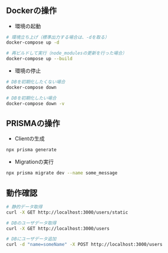 # 

## Dockerの操作
* 環境の起動
```Bash
# 環境立ち上げ（標準出力する場合は、-dを取る）
docker-compose up -d

# 再ビルドして実行（node_modulesの更新を行った場合）
docker-compose up --build
```

* 環境の停止
```bash
# DBを初期化したくない場合
docker-compose down

# DBを初期化したい場合
docker-compose down -v
```


## PRISMAの操作

* Clientの生成
```Bash
npx prisma generate
```

* Migrationの実行
```Bash
npx prisma migrate dev --name some_message
```

## 動作確認
```bash
# 静的データ取得
curl -X GET http://localhost:3000/users/static

# DBのユーザデータ取得
curl -X GET http://localhost:3000/users

# DBにユーザデータ追加
curl -d "name=someName" -X POST http://localhost:3000/users

```


